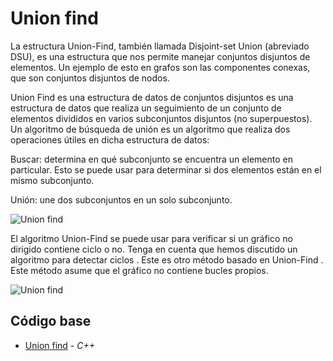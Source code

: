 # Union find
La estructura Union-Find, también llamada Disjoint-set Union (abreviado DSU), es una estructura que nos permite manejar conjuntos disjuntos de elementos. Un ejemplo de esto en grafos son las componentes conexas, que son conjuntos disjuntos de nodos.

Union Find es una estructura de datos de conjuntos disjuntos es una estructura de datos que realiza un seguimiento de un conjunto de elementos divididos en varios subconjuntos disjuntos (no superpuestos). Un algoritmo de búsqueda de unión es un algoritmo que realiza dos operaciones útiles en dicha estructura de datos:

Buscar: determina en qué subconjunto se encuentra un elemento en particular. Esto se puede usar para determinar si dos elementos están en el mismo subconjunto.

Unión: une dos subconjuntos en un solo subconjunto.

![Union find](https://helloacm.com/wp-images/acm/2012/data-structure/disjoint2.jpg)

El algoritmo Union-Find se puede usar para verificar si un gráfico no dirigido contiene ciclo o no. Tenga en cuenta que hemos discutido un algoritmo para detectar ciclos . Este es otro método basado en Union-Find . Este método asume que el gráfico no contiene bucles propios. 

![Union find](https://cgi.luddy.indiana.edu/~yye/c343-2019/images/Figure6.5.png)

## Código base
-  [Union find](unionFind.cpp) - _C++_
